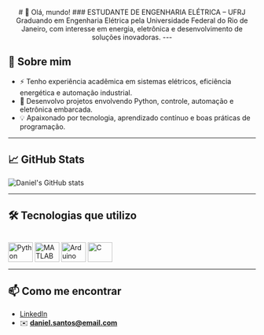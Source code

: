 <p align="center">
  # 👋 Olá, mundo!  
  ### ESTUDANTE DE ENGENHARIA ELÉTRICA – UFRJ  
  Graduando em Engenharia Elétrica pela Universidade Federal do Rio de Janeiro, com interesse em energia, eletrônica e desenvolvimento de soluções inovadoras.
  ---
</p>


## 🚀 Sobre mim  

- ⚡ Tenho experiência acadêmica em sistemas elétricos, eficiência energética e automação industrial.  
- 🔌 Desenvolvo projetos envolvendo Python, controle, automação e eletrônica embarcada.  
- 💡 Apaixonado por tecnologia, aprendizado contínuo e boas práticas de programação.  

---


## 📈 GitHub Stats

![Daniel's GitHub stats](https://github-readme-stats.vercel.app/api?username=Daniel-sntsa&show_icons=true&theme=radical)

---


## 🛠️ Tecnologias que utilizo  

<div style="display: inline_block"><br>
  <img align="center" alt="Python" height="40" width="50" src="https://cdn.jsdelivr.net/gh/devicons/devicon/icons/python/python-original.svg">
  <img align="center" alt="MATLAB" height="40" width="50" src="https://upload.wikimedia.org/wikipedia/commons/2/21/Matlab_Logo.png">
  <img align="center" alt="Arduino" height="40" width="50" src="https://cdn.jsdelivr.net/gh/devicons/devicon/icons/arduino/arduino-original.svg">
  <img align="center" alt="C" height="40" width="50" src="https://cdn.jsdelivr.net/gh/devicons/devicon/icons/c/c-original.svg">

</div>

---

## 📫 Como me encontrar  

- [LinkedIn](https://www.linkedin.com/in/daniel-dos-santos-amador-a0a1581bb)  
- ✉️ **daniel.santos@email.com**  

